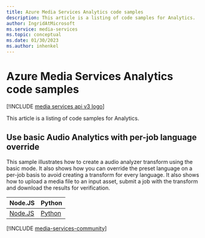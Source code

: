 ---title: Azure Media Services Analytics code samplesdescription: This article is a listing of code samples for Analytics.author: IngridAtMicrosoftms.service: media-servicesms.topic: conceptualms.date: 01/30/2023ms.author: inhenkel---
# Azure Media Services Analytics code samples
[!INCLUDE [media services api v3 logo](../includes/v3-hr.md)]
This article is a listing of code samples for Analytics.
## Use basic Audio Analytics with per-job language override
This sample illustrates how to create a audio analyzer transform using the basic mode. It also shows how you can override the preset language on a per-job basis to avoid creating a transform for every language. It also shows how to upload a media file to an input asset, submit a job with the transform and download the results for verification.
| Node.JS | Python |
| ------- | ------ |
| [Node.JS](https://github.com/Azure-Samples/media-services-v3-node-tutorials/blob/main/AudioAnalytics/index.ts) | [Python](https://github.com/Azure-Samples/media-services-v3-python/blob/main/AudioAnalytics/audio-analytics.py) |
[!INCLUDE [media-services-community](../includes/media-services-community.md)]
